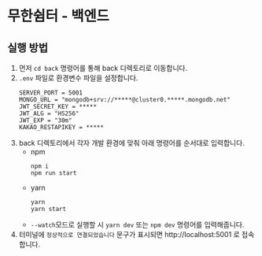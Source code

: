 # 무한쉼터 - 백엔드

## 실행 방법
1. 먼저 `cd back` 명령어를 통해 back 디렉토리로 이동합니다.
2. `.env` 파일로 환경변수 파일을 설정합니다.
    ```
    SERVER_PORT = 5001
    MONGO_URL = "mongodb+srv://*****@cluster0.*****.mongodb.net"
    JWT_SECRET_KEY = *****
    JWT_ALG = "HS256"
    JWT_EXP = "30m"
    KAKAO_RESTAPIKEY = *****
    ```
3. back 디렉토리에서 각자 개발 환경에 맞춰 아래 명령어를 순서대로 입력합니다.
    - npm
        ```
        npm i
        npm run start

        ```
    - yarn
        ```
        yarn
        yarn start
        ```
    - `--watch`모드로 실행할 시 `yarn dev` 또는 `npm dev` 명령어를 입력해줍니다.
4. 터미널에 `정상적으로 연결되었습니다` 문구가 표시되면 http://localhost:5001 로 접속합니다.